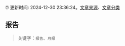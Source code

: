 :alarm_clock: 更新时间: 2024-12-30 23:36:24。[文章来源](/README.md)、[文章分类](/TAGS.md)

## 报告


> 关键字：`报告`、`月报`




